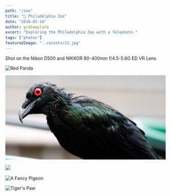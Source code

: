 ```yaml
---
path: "/zoo"
title: "🐅 Philadelphia Zoo"
date: "2018-03-14"
author: grahamplata
excert: "Exploring the Philadelphia Zoo with a Telephoto."
tags: ["photos"]
featuredImage: "../assets/13.jpg"
---
```


Shot on the Nikon D500 and NIKKOR 80-400mm f/4.5-5.6G ED VR Lens

![Red Panda](../assets/16.jpg)

![](../assets/17.jpg)

![](../assets/18.jpg)

![A Fancy Pigeon](../assets/19.jpg)

![Tiger's Paw](../assets/20.jpg)
